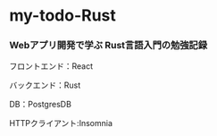 # my-todo-Rust
### Webアプリ開発で学ぶ Rust言語入門の勉強記録

フロントエンド：React

バックエンド：Rust

DB：PostgresDB

HTTPクライアント:Insomnia

